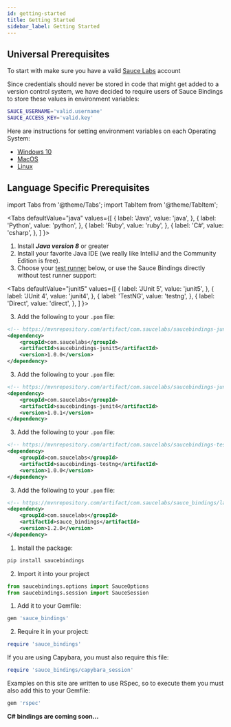 ```yaml
---
id: getting-started
title: Getting Started
sidebar_label: Getting Started
---
```


## Universal Prerequisites

To start with make sure you have a valid [Sauce Labs](https://app.saucelabs.com/) account 

Since credentials should never be stored in code that might get added to a version control system, 
we have decided to require users of Sauce Bindings to store these values in environment variables:

```bash
SAUCE_USERNAME='valid.username'
SAUCE_ACCESS_KEY='valid.key'
```

Here are instructions for setting environment variables on each Operating System: 
* [Windows 10](https://www.architectryan.com/2018/08/31/how-to-change-environment-variables-on-windows-10/) 
* [MacOS](https://apple.stackexchange.com/questions/106778/how-do-i-set-environment-variables-on-os-x)
* [Linux](https://askubuntu.com/questions/58814/how-do-i-add-environment-variables)

## Language Specific  Prerequisites

import Tabs from '@theme/Tabs';
import TabItem from '@theme/TabItem';

<Tabs
defaultValue="java"
values={[
{ label: 'Java', value: 'java', },
{ label: 'Python', value: 'python', },
{ label: 'Ruby', value: 'ruby', },
{ label: 'C#', value: 'csharp', },
]
}>

<TabItem value="java">

1. Install ***Java version 8*** or greater
2. Install your favorite Java IDE (we really like IntelliJ and the Community Edition is free).
3. Choose your [test runner](test-runners/) below, or use the Sauce Bindings directly without test runner support:

<Tabs
defaultValue="junit5"
values={[
{ label: 'JUnit 5', value: 'junit5', },
{ label: 'JUnit 4', value: 'junit4', },
{ label: 'TestNG', value: 'testng', },
{ label: 'Direct', value: 'direct', },
]
}>

<TabItem value="junit5">

3. Add the following to your `.pom` file:

```xml
<!-- https://mvnrepository.com/artifact/com.saucelabs/saucebindings-junit4/latest -->
<dependency>
    <groupId>com.saucelabs</groupId>
    <artifactId>saucebindings-junit5</artifactId>
    <version>1.0.0</version>
</dependency>
```

</TabItem>
<TabItem value="junit4">

3. Add the following to your `.pom` file:

```xml
<!-- https://mvnrepository.com/artifact/com.saucelabs/saucebindings-junit4/latest -->
<dependency>
    <groupId>com.saucelabs</groupId>
    <artifactId>saucebindings-junit4</artifactId>
    <version>1.0.1</version>
</dependency>
```

</TabItem>
<TabItem value="testng">

3. Add the following to your `.pom` file:

```xml
<!-- https://mvnrepository.com/artifact/com.saucelabs/saucebindings-testng/latest -->
<dependency>
    <groupId>com.saucelabs</groupId>
    <artifactId>saucebindings-testng</artifactId>
    <version>1.0.0</version>
</dependency>
```

</TabItem>
<TabItem value="direct">

3. Add the following to your `.pom` file:

```xml
<!-- https://mvnrepository.com/artifact/com.saucelabs/sauce_bindings/latest -->
<dependency>
    <groupId>com.saucelabs</groupId>
    <artifactId>sauce_bindings</artifactId>
    <version>1.2.0</version>
</dependency>
```

</TabItem>
</Tabs>

</TabItem>
<TabItem value="python">

1. Install the package:
```bash
pip install saucebindings
```
2. Import it into your project
```python
from saucebindings.options import SauceOptions
from saucebindings.session import SauceSession
```

</TabItem>
<TabItem value="ruby">

1. Add it to your Gemfile:
```ruby
gem 'sauce_bindings'
```

2. Require it in your project:
```ruby
require 'sauce_bindings'
```

If you are using Capybara, you must also require this file:
```ruby
require 'sauce_bindings/capybara_session'
```

Examples on this site are written to use RSpec, so to execute them you must also add this to your Gemfile:
```ruby
gem 'rspec'
```

</TabItem>
<TabItem value="csharp">

**C# bindings are coming soon...**

</TabItem>
</Tabs>
